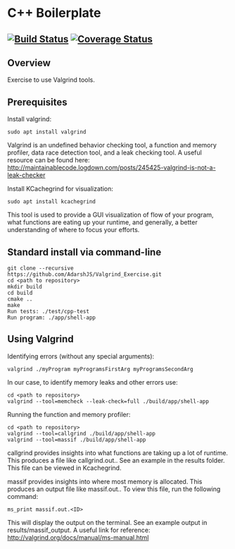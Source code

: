 # C++ Boilerplate
[![Build Status](https://travis-ci.org/AdarshJS/Valgrind_Exercise.svg?branch=valgrind_exercise)](https://travis-ci.org/AdarshJS/Valgrind_Exercise)
[![Coverage Status](https://coveralls.io/repos/github/AdarshJS/Valgrind_Exercise/badge.svg?branch=valgrind_exercise)](https://coveralls.io/github/AdarshJS/Valgrind_Exercise?branch=valgrind_exercise)
---

## Overview

Exercise to use Valgrind tools.

## Prerequisites

Install valgrind:
```
sudo apt install valgrind
```
Valgrind is an undefined behavior checking tool, a function and memory profiler, data race detection tool, and a leak checking tool. A useful resource can be found here: http://maintainablecode.logdown.com/posts/245425-valgrind-is-not-a-leak-checker

Install KCachegrind for visualization:
```
sudo apt install kcachegrind
```
This tool is used to provide a GUI visualization of flow of your program, what functions are eating up your runtime, and generally, a better understanding of where to focus your efforts.


## Standard install via command-line
```
git clone --recursive https://github.com/AdarshJS/Valgrind_Exercise.git
cd <path to repository>
mkdir build
cd build
cmake ..
make
Run tests: ./test/cpp-test
Run program: ./app/shell-app
```

## Using Valgrind

Identifying errors (without any special arguments):
```
valgrind ./myProgram myProgramsFirstArg myProgramsSecondArg
```

In our case, to identify memory leaks and other errors use:
```
cd <path to repository>
valgrind --tool=memcheck --leak-check=full ./build/app/shell-app 

```

Running the function and memory profiler:
```
cd <path to repository>
valgrind --tool=callgrind ./build/app/shell-app
valgrind --tool=massif ./build/app/shell-app
```

callgrind provides insights into what functions are taking up a lot of runtime. This produces a file like callgrind.out.<ID>. See an example in the results folder. This file can be viewed in Kcachegrind.

massif provides insights into where most memory is allocated. This produces an output file like massif.out.<ID>. To view this file, run the following command:
```
ms_print massif.out.<ID>
```
This will display the output on the terminal. See an example output in results/massif_output. A useful link for reference: http://valgrind.org/docs/manual/ms-manual.html



